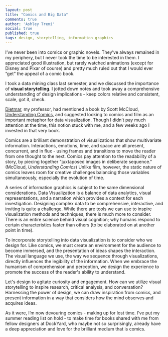 ```yaml
---
layout: post
title: "Comics and Big Data"
comments: true
author: 'Ashley Treni'
social: true
published: true
tags: design, storytelling, information graphics
---
```


I’ve never been into comics or graphic novels. They’ve always remained in my periphery, but I never took the time to be interested in them. I appreciated good illustration, but rarely watched animations (except for Disney and Pixar of course) and pretty much ruled out that I would ever “get” the appeal of a comic book.

I took a data mining class last semester, and we discussed the importance of **visual storytelling**. I jotted down notes and took away a comprehensive understanding of design implications - keep colors relative and consistent, scale, got it, check.

[Dietmar](http://www.northeastern.edu/camd/artdesign/people/dietmar-offenhuber/), my professor, had mentioned a book by Scott McCloud, [Understanding Comics](http://scottmccloud.com/2-print/1-uc/), and suggested looking to comics and film as an important metaphor for data visualization. Though I didn’t pay much attention at the time, this notion stuck with me, and a few weeks ago I invested in that very book.

Comics are a brilliant demonstration of visualizations that show multivariate information. Interactions, emotions, time, and space are all present, concurrent, and in flux - using frames and transitions to move the reader from one thought to the next. Comics pay attention to the readability of a story, by piecing together "juxtaposed images in deliberate sequence." (McCloud, *Understanding Comics*) Unlike film, however, the static nature of comics leaves room for creative challenges balancing those variables simultaneously, especially the evolution of time. 

A series of information graphics is subject to the same dimensional considerations. Data Visualization is a balance of data analytics, visual representations, and a narration which provides a context for each investigation. Designing complex data to be comprehensive, interactive, and inviting is quite a challenge. While there are tools we can use to inspire visualization methods and techniques, there is much more to consider. There is an entire science behind visual cognition; why humans respond to certain characteristics faster than others (to be elaborated on at another point in time).

To incorporate storytelling into data visualization is to consider who we design for. Like comics, we must create an environment for the audience to become immersed, and the presentation of ideas shapes the interaction. The visual language we use, the way we sequence through visualizations, directly influences the legibility of the information. When we embrace the humanism of comprehension and perception, we design the experience to promote the success of the reader's ability to understand.

Let's design to agitate curiosity and engagement. How can we utilize visual storytelling to inspire research, critical analysis, and conversation? Harnessing the power of design, we can draw inspiration from comics, and present information in a way that considers how the mind observes and acquires ideas.

As it were, I’m now devouring comics - making up for lost time. I’ve put my summer reading list on hold - to make time for books shared with me from fellow designers at DockYard, who maybe not so surprisingly, already have a deep appreciation and love for the brilliant medium that is comics.